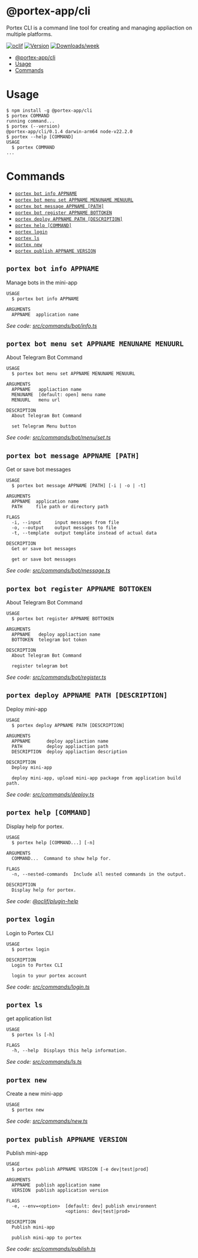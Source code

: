 # @portex-app/cli

Portex CLI is a command line tool for creating and managing appliaction on multiple platforms.

[![oclif](https://img.shields.io/badge/cli-oclif-brightgreen.svg)](https://oclif.io)
[![Version](https://img.shields.io/npm/v/@portex-app/cli.svg)](https://npmjs.org/package/@portex-app/cli)
[![Downloads/week](https://img.shields.io/npm/dw/@portex-app/cli.svg)](https://npmjs.org/package/@portex-app/cli)

<!-- toc -->
* [@portex-app/cli](#portex-appcli)
* [Usage](#usage)
* [Commands](#commands)
<!-- tocstop -->

# Usage

<!-- usage -->
```sh-session
$ npm install -g @portex-app/cli
$ portex COMMAND
running command...
$ portex (--version)
@portex-app/cli/0.1.4 darwin-arm64 node-v22.2.0
$ portex --help [COMMAND]
USAGE
  $ portex COMMAND
...
```
<!-- usagestop -->

# Commands

<!-- commands -->
* [`portex bot info APPNAME`](#portex-bot-info-appname)
* [`portex bot menu set APPNAME MENUNAME MENUURL`](#portex-bot-menu-set-appname-menuname-menuurl)
* [`portex bot message APPNAME [PATH]`](#portex-bot-message-appname-path)
* [`portex bot register APPNAME BOTTOKEN`](#portex-bot-register-appname-bottoken)
* [`portex deploy APPNAME PATH [DESCRIPTION]`](#portex-deploy-appname-path-description)
* [`portex help [COMMAND]`](#portex-help-command)
* [`portex login`](#portex-login)
* [`portex ls`](#portex-ls)
* [`portex new`](#portex-new)
* [`portex publish APPNAME VERSION`](#portex-publish-appname-version)

## `portex bot info APPNAME`

Manage bots in the mini-app

```
USAGE
  $ portex bot info APPNAME

ARGUMENTS
  APPNAME  application name
```

_See code: [src/commands/bot/info.ts](https://github.com/portex-app/portex-cli/blob/v0.1.4/src/commands/bot/info.ts)_

## `portex bot menu set APPNAME MENUNAME MENUURL`

About Telegram Bot Command

```
USAGE
  $ portex bot menu set APPNAME MENUNAME MENUURL

ARGUMENTS
  APPNAME   appliaction name
  MENUNAME  [default: open] menu name
  MENUURL   menu url

DESCRIPTION
  About Telegram Bot Command

  set Telegram Menu button
```

_See code: [src/commands/bot/menu/set.ts](https://github.com/portex-app/portex-cli/blob/v0.1.4/src/commands/bot/menu/set.ts)_

## `portex bot message APPNAME [PATH]`

Get or save bot messages

```
USAGE
  $ portex bot message APPNAME [PATH] [-i | -o | -t]

ARGUMENTS
  APPNAME  application name
  PATH     file path or directory path

FLAGS
  -i, --input     input messages from file
  -o, --output    output messages to file
  -t, --template  output template instead of actual data

DESCRIPTION
  Get or save bot messages

  get or save bot messages
```

_See code: [src/commands/bot/message.ts](https://github.com/portex-app/portex-cli/blob/v0.1.4/src/commands/bot/message.ts)_

## `portex bot register APPNAME BOTTOKEN`

About Telegram Bot Command

```
USAGE
  $ portex bot register APPNAME BOTTOKEN

ARGUMENTS
  APPNAME   deploy appliaction name
  BOTTOKEN  telegram bot token

DESCRIPTION
  About Telegram Bot Command

  register telegram bot
```

_See code: [src/commands/bot/register.ts](https://github.com/portex-app/portex-cli/blob/v0.1.4/src/commands/bot/register.ts)_

## `portex deploy APPNAME PATH [DESCRIPTION]`

Deploy mini-app

```
USAGE
  $ portex deploy APPNAME PATH [DESCRIPTION]

ARGUMENTS
  APPNAME      deploy appliaction name
  PATH         deploy appliaction path
  DESCRIPTION  deploy appliaction description

DESCRIPTION
  Deploy mini-app

  deploy mini-app, upload mini-app package from application build path.
```

_See code: [src/commands/deploy.ts](https://github.com/portex-app/portex-cli/blob/v0.1.4/src/commands/deploy.ts)_

## `portex help [COMMAND]`

Display help for portex.

```
USAGE
  $ portex help [COMMAND...] [-n]

ARGUMENTS
  COMMAND...  Command to show help for.

FLAGS
  -n, --nested-commands  Include all nested commands in the output.

DESCRIPTION
  Display help for portex.
```

_See code: [@oclif/plugin-help](https://github.com/oclif/plugin-help/blob/v6.2.25/src/commands/help.ts)_

## `portex login`

Login to Portex CLI

```
USAGE
  $ portex login

DESCRIPTION
  Login to Portex CLI

  login to your portex account
```

_See code: [src/commands/login.ts](https://github.com/portex-app/portex-cli/blob/v0.1.4/src/commands/login.ts)_

## `portex ls`

get application list

```
USAGE
  $ portex ls [-h]

FLAGS
  -h, --help  Displays this help information.
```

_See code: [src/commands/ls.ts](https://github.com/portex-app/portex-cli/blob/v0.1.4/src/commands/ls.ts)_

## `portex new`

Create a new mini-app

```
USAGE
  $ portex new
```

_See code: [src/commands/new.ts](https://github.com/portex-app/portex-cli/blob/v0.1.4/src/commands/new.ts)_

## `portex publish APPNAME VERSION`

Publish mini-app

```
USAGE
  $ portex publish APPNAME VERSION [-e dev|test|prod]

ARGUMENTS
  APPNAME  publish application name
  VERSION  publish application version

FLAGS
  -e, --env=<option>  [default: dev] publish environment
                      <options: dev|test|prod>

DESCRIPTION
  Publish mini-app

  publish mini-app to portex
```

_See code: [src/commands/publish.ts](https://github.com/portex-app/portex-cli/blob/v0.1.4/src/commands/publish.ts)_
<!-- commandsstop -->
